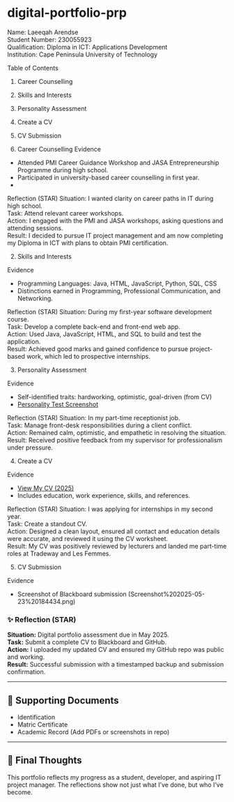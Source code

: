# digital-portfolio-prp

Name: Laeeqah Arendse  
Student Number: 230055923  
Qualification: Diploma in ICT: Applications Development  
Institution: Cape Peninsula University of Technology  

Table of Contents
1. Career Counselling
2. Skills and Interests
3. Personality Assessment
4. Create a CV
5. CV Submission

 1. Career Counselling
Evidence
- Attended PMI Career Guidance Workshop and JASA Entrepreneurship Programme during high school.
- Participated in university-based career counselling in first year.
- 

Reflection (STAR)
Situation: I wanted clarity on career paths in IT during high school.  
Task: Attend relevant career workshops.  
Action: I engaged with the PMI and JASA workshops, asking questions and attending sessions.  
Result: I decided to pursue IT project management and am now completing my Diploma in ICT with plans to obtain PMI certification.

2. Skills and Interests

Evidence
- Programming Languages: Java, HTML, JavaScript, Python, SQL, CSS
- Distinctions earned in Programming, Professional Communication, and Networking.

Reflection (STAR)
Situation: During my first-year software development course.  
Task: Develop a complete back-end and front-end web app.  
Action: Used Java, JavaScript, HTML, and SQL to build and test the application.  
Result: Achieved good marks and gained confidence to pursue project-based work, which led to prospective internships.

3. Personality Assessment

Evidence
- Self-identified traits: hardworking, optimistic, goal-driven (from CV)
- [Personality Test Screenshot](Screenshot%202025-05-23%20183226.png)

Reflection (STAR)
Situation: In my part-time receptionist job.  
Task: Manage front-desk responsibilities during a client conflict.  
Action: Remained calm, optimistic, and empathetic in resolving the situation.  
Result: Received positive feedback from my supervisor for professionalism under pressure.

4. Create a CV

Evidence
- [View My CV (2025)](./2025%20CV%20PRP.docx)
- Includes education, work experience, skills, and references.

Reflection (STAR)
Situation: I was applying for internships in my second year.  
Task: Create a standout CV.  
Action: Designed a clean layout, ensured all contact and education details were accurate, and reviewed it using the CV worksheet.  
Result: My CV was positively reviewed by lecturers and landed me part-time roles at Tradeway and Les Femmes.

5. CV Submission

Evidence
- Screenshot of Blackboard submission (Screenshot%202025-05-23%20184434.png)

### ✨ Reflection (STAR)
**Situation:** Digital portfolio assessment due in May 2025.  
**Task:** Submit a complete CV to Blackboard and GitHub.  
**Action:** I uploaded my updated CV and ensured my GitHub repo was public and working.  
**Result:** Successful submission with a timestamped backup and submission confirmation.

---

## 📎 Supporting Documents

- Identification  
- Matric Certificate  
- Academic Record (Add PDFs or screenshots in repo)

---

## 🧠 Final Thoughts

This portfolio reflects my progress as a student, developer, and aspiring IT project manager. The reflections show not just what I’ve done, but who I’ve become.

